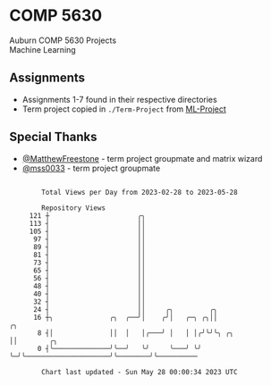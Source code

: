 # COMP 5630
Auburn COMP 5630 Projects  
Machine Learning

## Assignments
- Assignments 1-7 found in their respective directories
- Term project copied in `./Term-Project` from [ML-Project](https://github.com/wumphlett/ML-Project)

## Special Thanks
- [@MatthewFreestone](https://github.com/MatthewFreestone) - term project groupmate and matrix wizard
- [@mss0033](https://github.com/mss0033) - term project groupmate

```

        Total Views per Day from 2023-02-28 to 2023-05-28

        Repository Views
     121 ┼                      ╭╮
     113 ┤                      ││
     105 ┤                      ││
      97 ┤                      ││
      89 ┤                      ││
      81 ┤                      ││
      73 ┤                      ││
      65 ┤                      ││
      56 ┤                      ││
      48 ┤                      ││
      40 ┤                      ││
      32 ┤                      ││
      24 ┤                      ││     ╭╮         ╭╮
      16 ┼╮              ╭╮  ╭──╯│    ╭╯│   ╭─╮ ╭╮││                         ╭╮
       8 ┤│              ││  │   │╭───╯ │   │ │╭╯╰╯╰╮ ╭╮                     ││        ╭╮
       0 ┤╰──────────────╯╰──╯   ╰╯     ╰───╯ ╰╯    ╰─╯╰─────────────────────╯╰────────╯╰──────────

        Chart last updated - Sun May 28 00:00:34 2023 UTC
        
```
